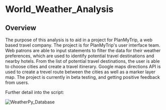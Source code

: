 # World_Weather_Analysis

## Overview

The purpose of this analysis is to aid in a project for PlanMyTrip, a web based travel company. The project is for PlanMyTrip's user interface team. Web patrons are able to input statements to filter the data for their weather preferences, which are used to identify potential travel destinations and nearby hotels. From the list of potential travel destinations, the user is able to choose cities and create a travel itinerary. Google maps directions API is used to create a trevel route between the cities as well as a marker layer map. The project is currently in beta testing, and getting positive feedback from users. 

Further detail into the script:

![WeatherPy_Database](Weather_Database\Weather_Database.ipynb)
